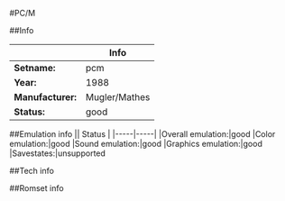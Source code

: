#PC/M

##Info

||Info|
|-----|-----|
|**Setname:**|pcm
|**Year:**|1988
|**Manufacturer:**|Mugler/Mathes
|**Status:**|good

##Emulation info
|| Status |
|-----|-----|
|Overall emulation:|good
|Color emulation:|good
|Sound emulation:|good
|Graphics emulation:|good
|Savestates:|unsupported

##Tech info

##Romset info

<!--- START OF EDITED COMMENT DO NOT TOUCH TEXT ABOVE-->
